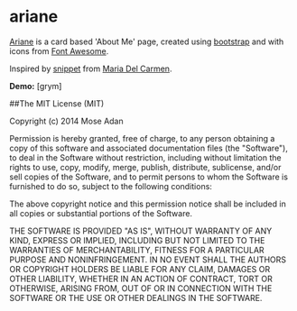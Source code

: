 ariane
======
[Ariane] is a card based 'About Me' page, created using [bootstrap] and with icons from [Font Awesome].

Inspired by [snippet] from [Maria Del Carmen]. 


**Demo:** [grym]

[bootstrap]:http://getbootstrap.com/
[Font Awesome]:http://fortawesome.github.io/Font-Awesome/
[snippet]:http://bootsnipp.com/snippets/featured/flat-user-profile-ui
[Ariane]:http://ariane.moseadan.com/
[Maria Del Carmen]:https://twitter.com/MariDlCrmn

##The MIT License (MIT)

Copyright (c) 2014 Mose Adan

Permission is hereby granted, free of charge, to any person obtaining a copy
of this software and associated documentation files (the "Software"), to deal
in the Software without restriction, including without limitation the rights
to use, copy, modify, merge, publish, distribute, sublicense, and/or sell
copies of the Software, and to permit persons to whom the Software is
furnished to do so, subject to the following conditions:

The above copyright notice and this permission notice shall be included in all
copies or substantial portions of the Software.

THE SOFTWARE IS PROVIDED "AS IS", WITHOUT WARRANTY OF ANY KIND, EXPRESS OR
IMPLIED, INCLUDING BUT NOT LIMITED TO THE WARRANTIES OF MERCHANTABILITY,
FITNESS FOR A PARTICULAR PURPOSE AND NONINFRINGEMENT. IN NO EVENT SHALL THE
AUTHORS OR COPYRIGHT HOLDERS BE LIABLE FOR ANY CLAIM, DAMAGES OR OTHER
LIABILITY, WHETHER IN AN ACTION OF CONTRACT, TORT OR OTHERWISE, ARISING FROM,
OUT OF OR IN CONNECTION WITH THE SOFTWARE OR THE USE OR OTHER DEALINGS IN THE
SOFTWARE.
